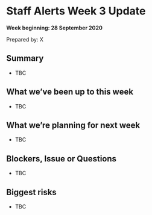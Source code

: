 # Staff Alerts Week 3 Update
**Week beginning: 28 September 2020** 

Prepared by: X

## Summary

* TBC

## What we’ve been up to​ this week​

* TBC

## What we’re planning for ​next week

* TBC

## Blockers, Issue or Questions

* TBC

## Biggest risks

* TBC

